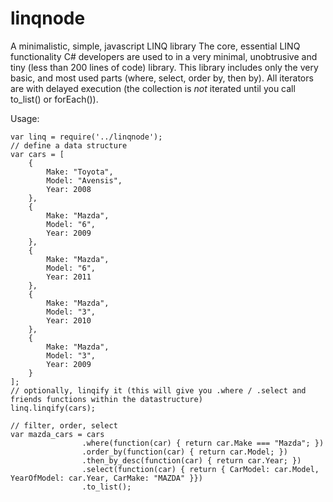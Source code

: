 # linqnode
A minimalistic, simple, javascript LINQ library
The core, essential LINQ functionality C# developers are used to in a very minimal, unobtrusive and tiny (less than 200 lines of code) library.
This library includes only the very basic, and most used parts (where, select, order by, then by).
All iterators are with delayed execution (the collection is _not_ iterated until you call to_list() or forEach()).

Usage:
```
var linq = require('../linqnode');
// define a data structure
var cars = [
	{
		Make: "Toyota",
		Model: "Avensis",
		Year: 2008
	},
	{
		Make: "Mazda",
		Model: "6",
		Year: 2009
	},
	{
		Make: "Mazda",
		Model: "6",
		Year: 2011
	},
	{
		Make: "Mazda",
		Model: "3",
		Year: 2010
	},
	{
		Make: "Mazda",
		Model: "3",
		Year: 2009
	}
];
// optionally, linqify it (this will give you .where / .select and friends functions within the datastructure)
linq.linqify(cars);

// filter, order, select
var mazda_cars = cars
				.where(function(car) { return car.Make === "Mazda"; })
				.order_by(function(car) { return car.Model; })
				.then_by_desc(function(car) { return car.Year; })
				.select(function(car) { return { CarModel: car.Model, YearOfModel: car.Year, CarMake: "MAZDA" }})
				.to_list();

```
